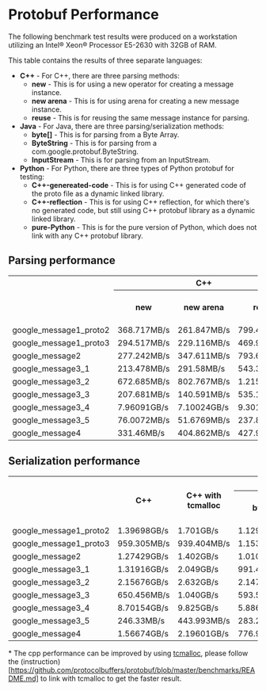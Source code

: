 # Protobuf Performance
The following benchmark test results were produced on a workstation utilizing an Intel® Xeon® Processor E5-2630 with 32GB of RAM.

This table contains the results of three separate languages:

* **C++** - For C++, there are three parsing methods:
	* **new** - This is for using a new operator for creating a message instance.
    * **new arena** - This is for using arena for creating a new message instance.
    * **reuse** - This is for reusing the same message instance for parsing.
* **Java** - For Java, there are three parsing/serialization methods:
	* **byte[]** - This is for parsing from a Byte Array.
    * **ByteString** - This is for parsing from a
    	com.google.protobuf.ByteString.
    * **InputStream** - This is for parsing from an InputStream.
* **Python** - For Python, there are three types of Python protobuf for testing:
	* **C++-genereated-code** - This is for using C++ generated code of the
    	proto file as a dynamic linked library.
	* **C++-reflection** - This is for using C++ reflection, for which there's no
    	generated code, but still using C++ protobuf library as a dynamic linked
        library.
	* **pure-Python** - This is for the pure version of Python, which does not link with
    	any C++ protobuf library.

## Parsing performance

<table>
<tbody><tr>
<th rowspan="2"> </th>
<th colspan="3" rowspan="1">C++</th>
<th colspan="3" rowspan="1">C++ with tcmalloc</th>
<th colspan="3" rowspan="1">java</th>
<th colspan="3" rowspan="1">python</th>
</tr>
<tr>
<th colspan="1">new</th>
<th colspan="1">new arena</th>
<th colspan="1">reuse</th>
<th colspan="1">new</th>
<th colspan="1">new arena</th>
<th colspan="1">reuse</th>
<th colspan="1">byte[]</th>
<th colspan="1">ByteString</th>
<th colspan="1">InputStream</th>
<th colspan="1">C++-generated-code</th>
<th colspan="1">C++-reflection</th>
<th colspan="1">pure-Python</th>
</tr>
<tr>
<td>google_message1_proto2</td>
<td>368.717MB/s</td>
<td>261.847MB/s</td>
<td>799.403MB/s</td>
<td>645.183MB/s</td>
<td>441.023MB/s</td>
<td>1.122GB/s</td>
<td>425.437MB/s</td>
<td>425.937MB/s</td>
<td>251.018MB/s</td>
<td>82.8314MB/s</td>
<td>47.6763MB/s</td>
<td>3.76299MB/s</td>
</tr>
<tr>
<td>google_message1_proto3</td>
<td>294.517MB/s</td>
<td>229.116MB/s</td>
<td>469.982MB/s</td>
<td>434.510MB/s</td>
<td>394.701MB/s</td>
<td>591.931MB/s</td>
<td>357.597MB/s</td>
<td>378.568MB/s</td>
<td>221.676MB/s</td>
<td>82.0498MB/s</td>
<td>39.9467MB/s</td>
<td>3.77751MB/s</td>
</tr>
<tr>
<td>google_message2</td>
<td>277.242MB/s</td>
<td>347.611MB/s</td>
<td>793.67MB/s</td>
<td>503.721MB/s</td>
<td>596.333MB/s</td>
<td>922.533MB/s</td>
<td>416.778MB/s</td>
<td>419.543MB/s</td>
<td>367.145MB/s</td>
<td>241.46MB/s</td>
<td>71.5723MB/s</td>
<td>2.73538MB/s</td>
</tr>
<tr>
<td>google_message3_1</td>
<td>213.478MB/s</td>
<td>291.58MB/s</td>
<td>543.398MB/s</td>
<td>539.704MB/s</td>
<td>717.300MB/s</td>
<td>927.333MB/s</td>
<td>684.241MB/s</td>
<td>704.47MB/s</td>
<td>648.624MB/s</td>
<td>209.036MB/s</td>
<td>142.356MB/s</td>
<td>15.3324MB/s</td>
</tr>
<tr>
<td>google_message3_2</td>
<td>672.685MB/s</td>
<td>802.767MB/s</td>
<td>1.21505GB/s</td>
<td>985.790MB/s</td>
<td>1.136GB/s</td>
<td>1.367GB/s</td>
<td>1.54439GB/s</td>
<td>1.60603GB/s</td>
<td>1.33443GB/s</td>
<td>573.835MB/s</td>
<td>314.33MB/s</td>
<td>15.0169MB/s</td>
</tr>
<tr>
<td>google_message3_3</td>
<td>207.681MB/s</td>
<td>140.591MB/s</td>
<td>535.181MB/s</td>
<td>369.743MB/s</td>
<td>262.301MB/s</td>
<td>556.644MB/s</td>
<td>279.385MB/s</td>
<td>304.853MB/s</td>
<td>107.575MB/s</td>
<td>32.248MB/s</td>
<td>26.1431MB/s</td>
<td>2.63541MB/s</td>
</tr>
<tr>
<td>google_message3_4</td>
<td>7.96091GB/s</td>
<td>7.10024GB/s</td>
<td>9.3013GB/s</td>
<td>8.518GB/s</td>
<td>8.171GB/s</td>
<td>9.917GB/s</td>
<td>5.78006GB/s</td>
<td>5.85198GB/s</td>
<td>4.62609GB/s</td>
<td>2.49631GB/s</td>
<td>2.35442GB/s</td>
<td>802.061MB/s</td>
</tr>
<tr>
<td>google_message3_5</td>
<td>76.0072MB/s</td>
<td>51.6769MB/s</td>
<td>237.856MB/s</td>
<td>178.495MB/s</td>
<td>111.751MB/s</td>
<td>329.569MB/s</td>
<td>121.038MB/s</td>
<td>132.866MB/s</td>
<td>36.9197MB/s</td>
<td>10.3962MB/s</td>
<td>8.84659MB/s</td>
<td>1.25203MB/s</td>
</tr>
<tr>
<td>google_message4</td>
<td>331.46MB/s</td>
<td>404.862MB/s</td>
<td>427.99MB/s</td>
<td>589.887MB/s</td>
<td>720.367MB/s</td>
<td>705.373MB/s</td>
<td>606.228MB/s</td>
<td>589.13MB/s</td>
<td>530.692MB/s</td>
<td>305.543MB/s</td>
<td>174.834MB/s</td>
<td>7.86485MB/s</td>
</tr>
</tbody></table>

## Serialization performance

<table>
<tbody><tr>
<th rowspan="2"> </th>
<th colspan="1" rowspan="2">C++</th>
<th colspan="1" rowspan="2">C++ with tcmalloc</th>
<th colspan="3" rowspan="1">java</th>
<th colspan="3" rowspan="1">python</th>
</tr>
<tr>
<th colspan="1">byte[]</th>
<th colspan="1">ByteString</th>
<th colspan="1">InputStream</th>
<th colspan="1">C++-generated-code</th>
<th colspan="1">C++-reflection</th>
<th colspan="1">pure-Python</th>
</tr>
<tr>
<td>google_message1_proto2</td>
<td>1.39698GB/s</td>
<td>1.701GB/s</td>
<td>1.12915GB/s</td>
<td>1.13589GB/s</td>
<td>758.609MB/s</td>
<td>260.911MB/s</td>
<td>58.4815MB/s</td>
<td>5.77824MB/s</td>
</tr>
<tr>
<td>google_message1_proto3</td>
<td>959.305MB/s</td>
<td>939.404MB/s</td>
<td>1.15372GB/s</td>
<td>1.07824GB/s</td>
<td>802.337MB/s</td>
<td>239.4MB/s</td>
<td>33.6336MB/s</td>
<td>5.80524MB/s</td>
</tr>
<tr>
<td>google_message2</td>
<td>1.27429GB/s</td>
<td>1.402GB/s</td>
<td>1.01039GB/s</td>
<td>1022.99MB/s</td>
<td>798.736MB/s</td>
<td>996.755MB/s</td>
<td>57.9601MB/s</td>
<td>4.09246MB/s</td>
</tr>
<tr>
<td>google_message3_1</td>
<td>1.31916GB/s</td>
<td>2.049GB/s</td>
<td>991.496MB/s</td>
<td>860.332MB/s</td>
<td>662.88MB/s</td>
<td>1.48625GB/s</td>
<td>421.287MB/s</td>
<td>18.002MB/s</td>
</tr>
<tr>
<td>google_message3_2</td>
<td>2.15676GB/s</td>
<td>2.632GB/s</td>
<td>2.14736GB/s</td>
<td>2.08136GB/s</td>
<td>1.55997GB/s</td>
<td>2.39597GB/s</td>
<td>326.777MB/s</td>
<td>16.0527MB/s</td>
</tr>
<tr>
<td>google_message3_3</td>
<td>650.456MB/s</td>
<td>1.040GB/s</td>
<td>593.52MB/s</td>
<td>580.667MB/s</td>
<td>346.839MB/s</td>
<td>123.978MB/s</td>
<td>35.893MB/s</td>
<td>2.32834MB/s</td>
</tr>
<tr>
<td>google_message3_4</td>
<td>8.70154GB/s</td>
<td>9.825GB/s</td>
<td>5.88645GB/s</td>
<td>5.93946GB/s</td>
<td>2.44388GB/s</td>
<td>5.9241GB/s</td>
<td>4.05837GB/s</td>
<td>876.87MB/s</td>
</tr>
<tr>
<td>google_message3_5</td>
<td>246.33MB/s</td>
<td>443.993MB/s</td>
<td>283.278MB/s</td>
<td>259.167MB/s</td>
<td>206.37MB/s</td>
<td>37.0285MB/s</td>
<td>12.2228MB/s</td>
<td>1.1979MB/s</td>
</tr>
<tr>
<td>google_message4</td>
<td>1.56674GB/s</td>
<td>2.19601GB/s</td>
<td>776.907MB/s</td>
<td>770.707MB/s</td>
<td>702.931MB/s</td>
<td>1.49623GB/s</td>
<td>205.116MB/s</td>
<td>8.93428MB/s</td>
</tr>
</tbody></table>

\* The cpp performance can be improved by using [tcmalloc](https://gperftools.github.io/gperftools/tcmalloc.html), please follow the (instruction)[https://github.com/protocolbuffers/protobuf/blob/master/benchmarks/README.md] to link with tcmalloc to get the faster result.
